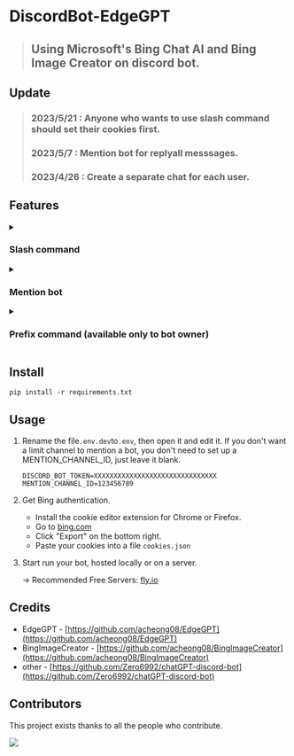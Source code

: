 # DiscordBot-EdgeGPT
> ## Using Microsoft's Bing Chat AI and Bing Image Creator on discord bot.

## Update
> ### 2023/5/21 : Anyone who wants to use slash command should set their cookies first.
> ### 2023/5/7 : Mention bot for replyall messsages.
> ### 2023/4/26 : Create a separate chat for each user.
   
## Features

<details>
   <summary>
   
   ### Slash command

   </summary>
   
> ### will create a separate chat for each user, should set cookies first.
   
* cookies setting: `/bing_cookies [choice]`
  ![setting](https://i.imgur.com/qLmFr52.png) 
  
   
* bing: `/bing [message]`

   | USE_SUGGEST_RESPONSES: True  (can change in file ```config.yml```) |
   |---|
  ![edgegpt](https://i.imgur.com/cLPL156.png)

   | USE_SUGGEST_RESPONSES: False (can change in file ```config.yml```) |
   |---|
  ![edgegpt](https://i.imgur.com/yK3P9Kt.png)
  
  | conversation style: Creative |
   |---|
  ![creative_style](https://i.imgur.com/IIzRsqj.png)
  
* bing image creator: `/create_image [prompt]`
  
  ![bingimage.png](https://i.ibb.co/0rxNbnk/2023-04-07-191036.png)
 
* conversation style (default balanced): `/switch_style [style]`
  
  ![style.png](https://i.ibb.co/54KMWKH/2023-04-07-200312.png)

* reset: `/reset`

  ![reset](https://i.imgur.com/AG5qQ1F.png)
</details>

<details>
   <summary>
   
   ### Mention bot

   </summary>

> ### same function as the slash command, but this will reply all user messages.

* If only the bot is mentioned, you will get a drop-down list of settings.

  ![dropdown1](https://i.imgur.com/XDcnTuC.png)
  ![dropdown2](https://i.imgur.com/azHIUqv.png)

* Same as use `/bing`,

  ![mention1](https://i.imgur.com/aC5ZM9y.png)
  
  after switching styles to creative, you can also generate images!
  
  ![mention2](https://i.imgur.com/3w0vYKt.png)

</details>

<details>
   <summary>
   
   ### Prefix command (available only to bot owner)

   </summary>
 
 > ### bot owner setting.
   
 * `!unload [file_name_in_cogs_folder]`: Disable command from the specified file.
 * `!load [file_name_in_cogs_folder]`: Enable the command from the specified file.
 
   ![load & unload](https://i.imgur.com/spsyAEG.png)
  
 * `!clean`: Empty discord_bot.log file.
 * `!getLog`: Get discord_bot.log file. Real-time tracking of the bot's operating status.
   
   ![getLog](https://i.imgur.com/LHX4yWV.png)
 
 * `!upload [.txt_file]`: Because Bing Cookies will expire, so this command can set new Cookies directly. You just need to copy bing cookies and past,                           the Cookies will auto convert to .txt file.
 
   ![upload](https://i.imgur.com/UN1Ac7N.png)
</details>

## Install
```
pip install -r requirements.txt
```

## Usage
1. Rename the file`.env.dev`to`.env`, then open it and edit it. If you don't want a limit channel to mention a bot, you don't need to set up a   MENTION_CHANNEL_ID, just leave it blank.
   ```
   DISCORD_BOT_TOKEN=XXXXXXXXXXXXXXXXXXXXXXXXXXXXXXX
   MENTION_CHANNEL_ID=123456789
   ```
   
2. Get Bing authentication.
   * Install the cookie editor extension for Chrome or Firefox.
   * Go to [bing.com](http://bing.com/chat)
   * Click "Export" on the bottom right.
   * Paste your cookies into a file `cookies.json`

4. Start run your bot, hosted locally or on a server.

   -> Recommended Free Servers: [fly.io](https://fly.io/)

## Credits
* EdgeGPT - [https://github.com/acheong08/EdgeGPT](https://github.com/acheong08/EdgeGPT)
* BingImageCreator - [https://github.com/acheong08/BingImageCreator](https://github.com/acheong08/BingImageCreator)
* other - [https://github.com/Zero6992/chatGPT-discord-bot](https://github.com/Zero6992/chatGPT-discord-bot)

## Contributors

This project exists thanks to all the people who contribute.

 <a href="https://github.com/FuseFairy/DiscordBot-EdgeGPT/graphs/contributors">
  <img src="https://contrib.rocks/image?repo=FuseFairy/DiscordBot-EdgeGPT" />
 </a>
